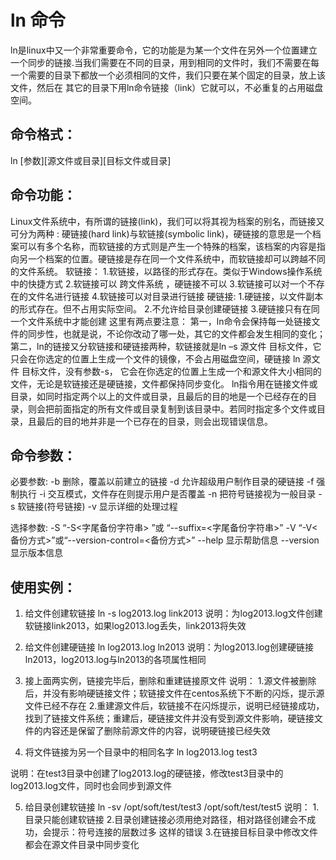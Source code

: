 # ln 命令
ln是linux中又一个非常重要命令，它的功能是为某一个文件在另外一个位置建立一个同步的链接.当我们需要在不同的目录，用到相同的文件时，我们不需要在每一个需要的目录下都放一个必须相同的文件，我们只要在某个固定的目录，放上该文件，然后在 其它的目录下用ln命令链接（link）它就可以，不必重复的占用磁盘空间。
## 命令格式：
 ln [参数][源文件或目录][目标文件或目录]
## 命令功能：
Linux文件系统中，有所谓的链接(link)，我们可以将其视为档案的别名，而链接又可分为两种 : 硬链接(hard link)与软链接(symbolic link)，硬链接的意思是一个档案可以有多个名称，而软链接的方式则是产生一个特殊的档案，该档案的内容是指向另一个档案的位置。硬链接是存在同一个文件系统中，而软链接却可以跨越不同的文件系统。
软链接：
1.软链接，以路径的形式存在。类似于Windows操作系统中的快捷方式
2.软链接可以 跨文件系统 ，硬链接不可以
3.软链接可以对一个不存在的文件名进行链接
4.软链接可以对目录进行链接
硬链接:
1.硬链接，以文件副本的形式存在。但不占用实际空间。
2.不允许给目录创建硬链接
3.硬链接只有在同一个文件系统中才能创建
这里有两点要注意：
第一，ln命令会保持每一处链接文件的同步性，也就是说，不论你改动了哪一处，其它的文件都会发生相同的变化；
第二，ln的链接又分软链接和硬链接两种，软链接就是ln –s 源文件 目标文件，它只会在你选定的位置上生成一个文件的镜像，不会占用磁盘空间，硬链接 ln 源文件 目标文件，没有参数-s， 它会在你选定的位置上生成一个和源文件大小相同的文件，无论是软链接还是硬链接，文件都保持同步变化。
ln指令用在链接文件或目录，如同时指定两个以上的文件或目录，且最后的目的地是一个已经存在的目录，则会把前面指定的所有文件或目录复制到该目录中。若同时指定多个文件或目录，且最后的目的地并非是一个已存在的目录，则会出现错误信息。

## 命令参数：
必要参数:
-b 删除，覆盖以前建立的链接
-d 允许超级用户制作目录的硬链接
-f 强制执行
-i 交互模式，文件存在则提示用户是否覆盖
-n 把符号链接视为一般目录
-s 软链接(符号链接)
-v 显示详细的处理过程

选择参数:
-S “-S<字尾备份字符串> ”或 “--suffix=<字尾备份字符串>”
-V “-V<备份方式>”或“--version-control=<备份方式>”
--help 显示帮助信息
--version 显示版本信息

## 使用实例：
1. 给文件创建软链接
ln -s log2013.log link2013
说明：为log2013.log文件创建软链接link2013，如果log2013.log丢失，link2013将失效

2. 给文件创建硬链接
ln log2013.log ln2013
说明：为log2013.log创建硬链接ln2013，log2013.log与ln2013的各项属性相同

3. 接上面两实例，链接完毕后，删除和重建链接原文件
说明：
1.源文件被删除后，并没有影响硬链接文件；软链接文件在centos系统下不断的闪烁，提示源文件已经不存在
2.重建源文件后，软链接不在闪烁提示，说明已经链接成功，找到了链接文件系统；重建后，硬链接文件并没有受到源文件影响，硬链接文件的内容还是保留了删除前源文件的内容，说明硬链接已经失效

4. 将文件链接为另一个目录中的相同名字
ln log2013.log test3

说明：在test3目录中创建了log2013.log的硬链接，修改test3目录中的log2013.log文件，同时也会同步到源文件

5. 给目录创建软链接
ln -sv /opt/soft/test/test3 /opt/soft/test/test5
说明：
1.目录只能创建软链接
2.目录创建链接必须用绝对路径，相对路径创建会不成功，会提示：符号连接的层数过多 这样的错误
3.在链接目标目录中修改文件都会在源文件目录中同步变化